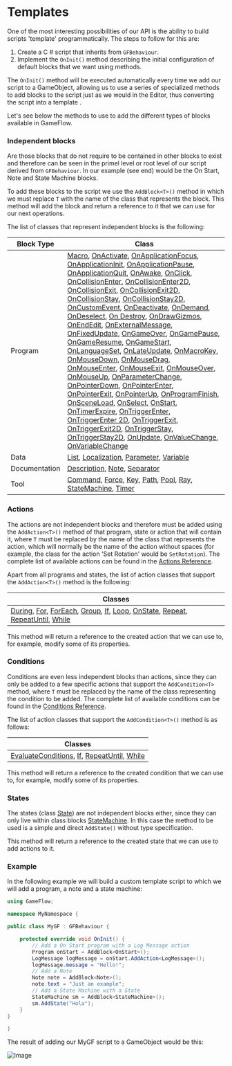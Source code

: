 # Templates

One of the most interesting possibilities of our API is the ability to build scripts 'template' programmatically. The steps to follow for this are:

1. Create a C # script that inherits from `GFBehaviour`.
2. Implement the `OnInit()` method describing the initial configuration of default blocks that we want using methods.

The `OnInit()` method will be executed automatically every time we add our script to a GameObject, allowing us to use a series of specialized methods to add blocks to the script just as we would in the Editor, thus converting the script into a template .

Let's see below the methods to use to add the different types of blocks available in GameFlow.

### Independent blocks

Are those blocks that do not require to be contained in other blocks to exist and therefore can be seen in the primel level or root level of our script derived from `GFBehaviour`. In our example (see end) would be the On Start, Note and State Machine blocks.

To add these blocks to the script we use the `AddBlock<T>()` method in which we must replace `T` with the name of the class that represents the block. This method will add the block and return a reference to it that we can use for our next operations.

The list of classes that represent independent blocks is the following:

| Block Type | Class |
|------------|--------|
| Program | [Macro](reference.md#macro-class), [OnActivate](reference.md#on-Activate-class), [OnApplicationFocus](reference.md#on-ApplicationFocus-class), [OnApplicationInit](reference.md#on-ApplicationInit-class), [OnApplicationPause](reference.md#on-ApplicationPause-class), [OnApplicationQuit](reference.md#on-ApplicationQuit-class), [OnAwake](reference.md#on-Awake-class), [OnClick](reference.md#on-Click-class), [OnCollisionEnter](reference.md#on-CollisionEnter-class), [OnCollisionEnter2D](reference.md#on-CollisionEnter2D-class), [OnCollisionExit](reference.md#on-CollisionExit-class), [OnCollisionExit2D](reference.md#on-CollisionExit2D-class), [OnCollisionStay](reference.md#on-CollisionStay-class), [OnCollisionStay2D](reference.md#on-CollisionStay2D-class), [OnCustomEvent](reference.md#on-CustomEvent-class), [OnDeactivate](reference.md#on-Deactivate-class), [OnDemand](reference.md#program-class), [OnDeselect](reference.md#on-Deselect-class), [On Destroy](reference.md#on-Destroy-class), [OnDrawGizmos](reference.md#on-DrawGizmos-class), [OnEndEdit](reference.md#on-EndEdit-class), [OnExternalMessage](reference.md#on-ExternalMessage-class), [OnFixedUpdate](reference.md#on-FixedUpdate-class), [OnGameOver](reference.md#on-GameOver-class), [OnGamePause](reference.md#on-GamePause-class), [OnGameResume](reference.md#on-GameResume-class), [OnGameStart](reference.md#on-GameStart-class), [OnLanguageSet](reference.md#on-LanguageSet-class), [OnLateUpdate](reference.md#on-LateUpdate-class), [OnMacroKey](reference.md#macro-class), [OnMouseDown](reference.md#on-MouseDown-class), [OnMouseDrag](reference.md#on-MouseDrag-class), [OnMouseEnter](reference.md#on-MouseEnter-class), [OnMouseExit](reference.md#on-MouseExit-class), [OnMouseOver](reference.md#on-MouseOver-class), [OnMouseUp](reference.md#on-MouseUp-class), [OnParameterChange](reference.md#on-ParameterChange-class), [OnPointerDown](reference.md#on-PointerDown-class), [OnPointerEnter](reference.md#on-PointerEnter-class), [OnPointerExit](reference.md#on-PointerExit-class), [OnPointerUp](reference.md#on-PointerUp-class), [OnProgramFinish](reference.md#on-ProgramFinish-class), [OnSceneLoad](reference.md#on-SceneLoad-class), [OnSelect](reference.md#on-Select-class), [OnStart](reference.md#on-Start-class), [OnTimerExpire](reference.md#on-TimerExpire-class), [OnTriggerEnter](reference.md#on-TriggerEnter-class), [OnTriggerEnter 2D](reference.md#on-TriggerEnter2D-class), [OnTriggerExit](reference.md#on-TriggerExit-class), [OnTriggerExit2D](reference.md#on-TriggerExit2D-class), [OnTriggerStay](reference.md#on-TriggerStay-class), [OnTriggerStay2D](reference.md#on-TriggerStay2D-class), [OnUpdate](reference.md#on-Update-class), [OnValueChange](reference.md#on-ValueChange-class), [OnVariableChange](reference.md#on-VariableChange-class) |
| Data | [List](reference.md#list-class), [Localization](reference.md#localization-class), [Parameter](reference.md#parameter-class), [Variable](reference.md#variable-class) |
| Documentation | [Description](reference.md#description-class), [Note](reference.md#note-class), [Separator](reference.md#separator-class) |
| Tool |  [Command](reference.md#command-class), [Force](reference.md#force-class), [Key](reference.md#key-class), [Path](reference.md#path-class), [Pool](reference.md#pool-class), [Ray](reference.md#ray-class), [StateMachine](reference.md#stateMachine-class), [Timer](reference.md#timer-class)    |

### Actions

The actions are not independent blocks and therefore must be added using the `AddAction<T>()` method of that program, state or action that will contain it, where `T` must be replaced by the name of the class that represents the action, which will normally be the name of the action without spaces (for example, the class for the action 'Set Rotation' would be `SetRotation`). The complete list of available actions can be found in the [Actions Reference](reference.md#actions).

Apart from all programs and states, the list of action classes that support the `AddAction<T>()` method is the following:

| Classes |
|---------|
| [During](reference.md#during-class), [For](reference.md#for-class), [ForEach](reference.md#forEach-class), [Group](reference.md#group-class), [If](reference.md#if-class), [Loop](reference.md#loop-class), [OnState](reference.md#on-State-class), [Repeat](reference.md#repeat-class), [RepeatUntil](reference.md#repeatUntil-class), [While](reference.md#while-class) |

This method will return a reference to the created action that we can use to, for example, modify some of its properties.

### Conditions

Conditions are even less independent blocks than actions, since they can only be added to a few specific actions that support the `AddCondition<T>` method, where `T` must be replaced by the name of the class representing the condition to be added. The complete list of available conditions can be found in the [Conditions Reference](reference.md#conditions).

The list of action classes that support the `AddCondition<T>()` method is as follows:

| Classes |
|---------|
| [EvaluateConditions](reference.md#evaluateConditions-class), [If](reference.md#if-class), [RepeatUntil](reference.md#repeatUntil-class), [While](reference.md#while-class) |

This method will return a reference to the created condition that we can use to, for example, modify some of its properties.

### States

The states (class [State](reference.md#state-class)) are not independent blocks either, since they can only live within class blocks [StateMachine](reference.md#stateMachine-class). In this case the method to be used is a simple and direct `AddState()` without type specification.

This method will return a reference to the created state that we can use to add actions to it.

### Example

In the following example we will build a custom template script to which we will add a program, a note and a state machine:

```c#
using GameFlow;

namespace MyNamespace {

public class MyGF : GFBehaviour {

	protected override void OnInit() {
		// Add a On Start program with a Log Message action
		Program onStart = AddBlock<OnStart>();
		LogMessage logMessage = onStart.AddAction<LogMessage>();
		logMessage.message = "Hello!";
        // Add a Note
		Note note = AddBlock<Note>();
		note.text = "Just an example";
        // Add a State Machine with a State
		StateMachine sm = AddBlock<StateMachine>();
		sm.AddState("Hola");
	}
}

}
```

The result of adding our MyGF script to a GameObject would be this:

![Image](./.gitbook/assets/api-MyGF.png)

